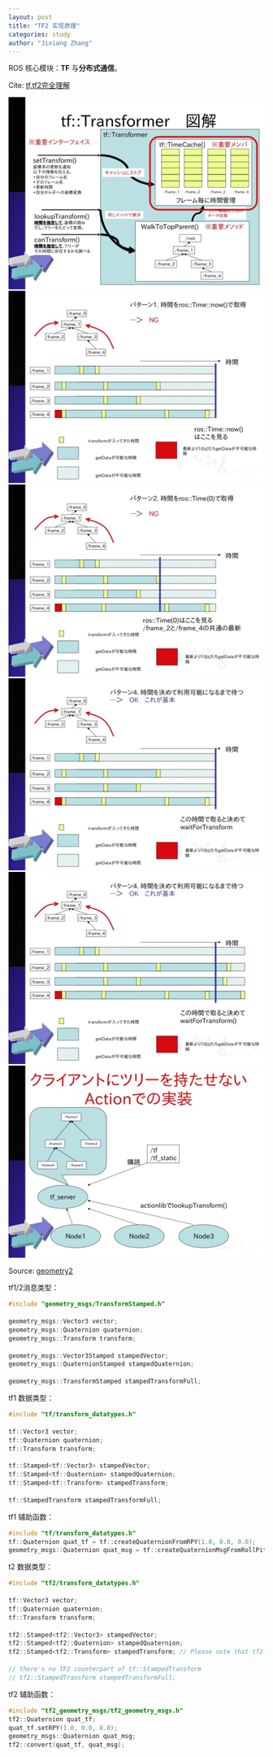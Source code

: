 ```yaml
---
layout: post
title: "TF2 实现原理"
categories: study
author: "Jixiang Zhang"
---
```


ROS 核心模块：**TF** 与**分布式通信**。

Cite: [tf,tf2完全理解](https://www.slideshare.net/kojiterada5/tftf2)

![](images/tf2/tftf2-17-1024.webp)
![](images/tf2/tftf2-25-1024.webp)
![](images/tf2/tftf2-26-1024.webp)
![](images/tf2/tftf2-28-1024.webp)
![](images/tf2/tftf2-29-1024.webp)
![](images/tf2/tftf2-37-1024.webp)

Source: [geometry2](https://github.com/ros/geometry2)

tf1/2消息类型：

```c++
#include "geometry_msgs/TransformStamped.h"

geometry_msgs::Vector3 vector;
geometry_msgs::Quaternion quaternion;
geometry_msgs::Transform transform;

geometry_msgs::Vector3Stamped stampedVector;
geometry_msgs::QuaternionStamped stampedQuaternion;

geometry_msgs::TransformStamped stampedTransformFull;
```

tf1 数据类型：

```c++
#include "tf/transform_datatypes.h"

tf::Vector3 vector;
tf::Quaternion quaternion;
tf::Transform transform;

tf::Stamped<tf::Vector3> stampedVector;
tf::Stamped<tf::Quaternion> stampedQuaternion;
tf::Stamped<tf::Transform> stampedTransform;

tf::StampedTransform stampedTransformFull;
```

tf1 辅助函数：

```c++
#include "tf/transform_datatypes.h"
tf::Quaternion quat_tf = tf::createQuaternionFromRPY(1.0, 0.0, 0.0);
geometry_msgs::Quaternion quat_msg = tf::createQuaternionMsgFromRollPitchYaw(1.0, 0.0, 0.0);
```

t2 数据类型：

```c++
#include "tf2/transform_datatypes.h"

tf::Vector3 vector;
tf::Quaternion quaternion;
tf::Transform transform;

tf2::Stamped<tf2::Vector3> stampedVector;
tf2::Stamped<tf2::Quaternion> stampedQuaternion;
tf2::Stamped<tf2::Transform> stampedTransform; // Please note that tf2::Stamped<tf2::Transform> has no child_frame_id field which is required within the ROS tf/tf2 framework.

// there's no TF2 counterpart of tf::StampedTransform
// tf2::StampedTransform stampedTransformFull;
```

tf2 辅助函数：

```c++
#include "tf2_geometry_msgs/tf2_geometry_msgs.h"
tf2::Quaternion quat_tf;
quat_tf.setRPY(1.0, 0.0, 0.0);
geometry_msgs::Quaternion quat_msg;
tf2::convert(quat_tf, quat_msg);
```
